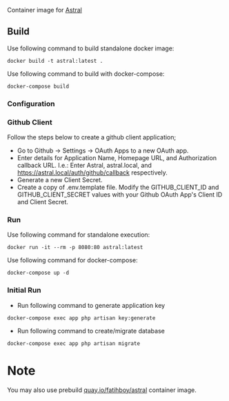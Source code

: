 Container image for [Astral](https://github.com/astralapp/astral)

## Build

Use following command to build standalone docker image:

`docker build -t astral:latest .`

Use following command to build with docker-compose:

`docker-compose build`

### Configuration

### Github Client

Follow the steps below to create a github client application;

* Go to Github -> Settings -> OAuth Apps to a new OAuth app.
* Enter details for Application Name, Homepage URL, and Authorization callback URL. I.e.: Enter Astral, astral.local, and https://astral.local/auth/github/callback  respectively.
* Generate a new Client Secret.
* Create a copy of .env.template file. Modify the GITHUB_CLIENT_ID and GITHUB_CLIENT_SECRET values with your Github OAuth App's Client ID and Client Secret.

### Run

Use following command for standalone execution:

`docker run -it --rm -p 8080:80 astral:latest`

Use following command for docker-compose:

`docker-compose up -d`

### Initial Run

- Run following command to generate application key

`docker-compose exec app php artisan key:generate`

- Run following command to create/migrate database

`docker-compose exec app php artisan migrate`

# Note

You may also use prebuild [quay.io/fatihboy/astral](https://quay.io/repository/fatihboy/astral) container image.